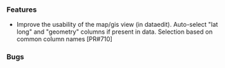 ### Features
- Improve the usability of the map/gis view (in dataedit). Auto-select "lat long" and "geometry" columns if present in data. Selection based on common column names [PR#710]
### Bugs
